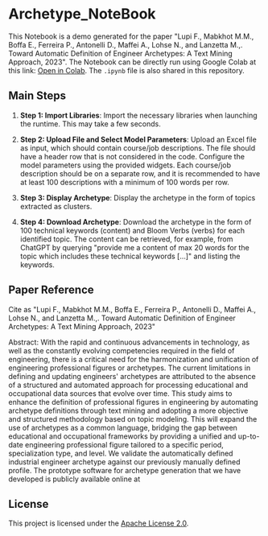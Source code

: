 # Archetype_NoteBook

This Notebook is a demo generated for the paper "Lupi F., Mabkhot M.M., Boffa E., Ferreira P., Antonelli D., Maffei A., Lohse N., and Lanzetta M.,. Toward Automatic Definition of Engineer Archetypes: A Text Mining Approach, 2023". The Notebook can be directly run using Google Colab at this link: [Open in Colab](https://colab.research.google.com/drive/1M9xje31CaP8-6-Ayzv1LjXY9wVt5xOuU?usp=drive_link). The `.ipynb` file is also shared in this repository. 

## Main Steps

1. **Step 1: Import Libraries**: Import the necessary libraries when launching the runtime. This may take a few seconds.

2. **Step 2: Upload File and Select Model Parameters**: Upload an Excel file as input, which should contain course/job descriptions. The file should have a header row that is not considered in the code. Configure the model parameters using the provided widgets. Each course/job description should be on a separate row, and it is recommended to have at least 100 descriptions with a minimum of 100 words per row.

3. **Step 3: Display Archetype**: Display the archetype in the form of topics extracted as clusters.

4. **Step 4: Download Archetype**: Download the archetype in the form of 100 technical keywords (content) and Bloom Verbs (verbs) for each identified topic. The content can be retrieved, for example, from ChatGPT by querying "provide me a content of max 20 words for the topic which includes these technical keywords [...]" and listing the keywords.

## Paper Reference

Cite as "Lupi F., Mabkhot M.M., Boffa E., Ferreira P., Antonelli D., Maffei A., Lohse N., and Lanzetta M.,. Toward Automatic Definition of Engineer Archetypes: A Text Mining Approach, 2023" 

Abstract: With the rapid and continuous advancements in technology, as well as the constantly evolving competencies 
required in the field of engineering, there is a critical need for the harmonization and unification of engineering professional 
figures or archetypes. The current limitations in defining and updating engineers' archetypes are attributed to the absence of a 
structured and automated approach for processing educational and occupational data sources that evolve over time. This study 
aims to enhance the definition of professional figures in engineering by automating archetype definitions through text mining
and adopting a more objective and structured methodology based on topic modeling. This will expand the use of archetypes 
as a common language, bridging the gap between educational and occupational frameworks by providing a unified and up-to-date engineering professional figure tailored to a specific period, specialization type, and level. We validate the automatically 
defined industrial engineer archetype against our previously manually defined profile. The prototype software for archetype 
generation that we have developed is publicly available online at

## License

This project is licensed under the [Apache License 2.0](LICENSE).
